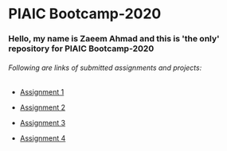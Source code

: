 # PIAIC Bootcamp-2020

### Hello, my name is Zaeem Ahmad and this is 'the only' repository for PIAIC Bootcamp-2020

###### Following are links of submitted assignments and projects:

*  <a href="http://zaeem-testing.surge.sh/">Assignment 1</a>

*  <a href="http://zaeem_assignment-2.surge.sh/">Assignment 2</a>

*  <a href="http://zaeem_assignment-3.surge.sh/">Assignment 3</a>

*  <a href="http://zaeem_assignment-3.surge.sh/">Assignment 4</a>


